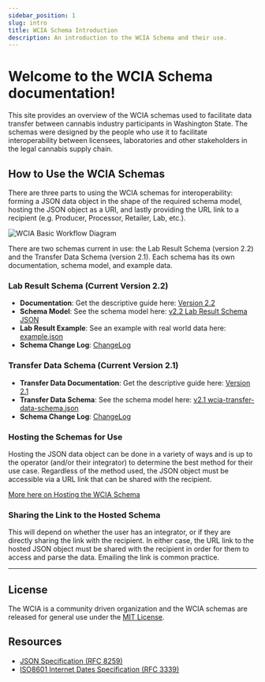 ```yaml
---
sidebar_position: 1
slug: intro
title: WCIA Schema Introduction
description: An introduction to the WCIA Schema and their use.
---
```


# Welcome to the WCIA Schema documentation! 

This site provides an overview of the WCIA schemas used to facilitate data transfer between cannabis industry participants
in Washington State. The schemas were designed by the people who use it to facilitate interoperability between licensees,
laboratories and other stakeholders in the legal cannabis supply chain.

## How to Use the WCIA Schemas

There are three parts to using the WCIA schemas for interoperability: forming a JSON data object in the shape of the required 
schema model, hosting the JSON object as a URI, and lastly providing the URL link to a recipient (e.g. Producer, Processor, 
Retailer, Lab, etc.).

![WCIA Basic Workflow Diagram](/img/wcia-basic-workflow.png)

There are two schemas current in use: the Lab Result Schema (version 2.2) and the Transfer Data Schema (version 2.1). 
Each schema has its own documentation, schema model, and example data. 

### Lab Result Schema (Current Version 2.2)

- **Documentation**: Get the descriptive guide here: [Version 2.2](/docs/wcia-lab-result-schema/version-2-2)
- **Schema Model**: See the schema model here: [v2.2 Lab Result Schema JSON](./wcia-lab-result-schema/assets/v-2-2-lab-result-schema.json)
- **Lab Result Example**: See an example with real world data here: [example.json](./wcia-lab-result-schema/assets/v-2-2-example.json)
- **Schema Change Log**: [ChangeLog](/docs/wcia-lab-result-schema/change-log)

### Transfer Data Schema (Current Version 2.1)

- **Transfer Data Documentation**: Get the descriptive guide here: [Version 2.1](/docs/wcia-transfer-data-schema/version-2-1)
- **Transfer Data Schema**: See the schema model here: [v2.1 wcia-transfer-data-schema.json](./wcia-transfer-data-schema/assets/v-2-1-wcia-transfer-data-schema.json)
- **Schema Change Log**: [ChangeLog](/docs/wcia-transfer-data-schema/change-log)

### Hosting the Schemas for Use

Hosting the JSON data object can be done in a variety of ways and is up to the operator (and/or their integrator) to 
determine the best method for their use case. Regardless of the method used, the JSON object must be accessible via a 
URL link that can be shared with the recipient.

[More here on Hosting the WCIA Schema](/docs/wcia-schema-hosting)

### Sharing the Link to the Hosted Schema

This will depend on whether the user has an integrator, or if they are directly sharing the link with the recipient. 
In either case, the URL link to the hosted JSON object must be shared with the recipient in order for them to access and 
parse the data. Emailing the link is common practice.

---

## License

The WCIA is a community driven organization and the WCIA schemas are released for general use under the 
[MIT License](/docs/license). 

## Resources

- [JSON Specification (RFC 8259)](https://www.ietf.org/rfc/rfc8259.txt)
- [ISO8601 Internet Dates Specification (RFC 3339)](https://www.ietf.org/rfc/rfc3339.txt)